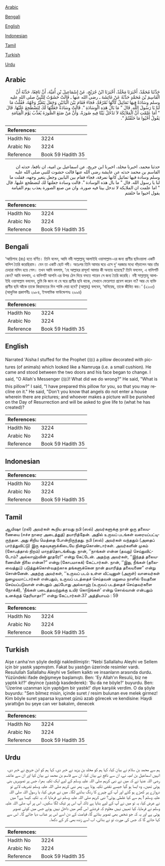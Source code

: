 [Arabic](#arabic)

[Bengali](#bengali)

[English](#english)

[Indonesian](#indonesian)

[Tamil](#tamil)

[Turkish](#turkish)

[Urdu](#urdu)

## Arabic


<div dir="rtl" lang="ar" style={{fontSize:'larger',backgroundColor:'#f8f9fa',padding:20}}>
حَدَّثَنَا مُحَمَّدٌ، أَخْبَرَنَا مَخْلَدٌ، أَخْبَرَنَا ابْنُ جُرَيْجٍ، عَنْ إِسْمَاعِيلَ بْنِ أُمَيَّةَ، أَنَّ نَافِعًا، حَدَّثَهُ أَنَّ الْقَاسِمَ بْنَ مُحَمَّدٍ حَدَّثَهُ عَنْ عَائِشَةَ ـ رضى الله عنها ـ قَالَتْ حَشَوْتُ لِلنَّبِيِّ صلى الله عليه وسلم وِسَادَةً فِيهَا تَمَاثِيلُ كَأَنَّهَا نُمْرُقَةٌ، فَجَاءَ فَقَامَ بَيْنَ الْبَابَيْنِ وَجَعَلَ يَتَغَيَّرُ وَجْهُهُ، فَقُلْتُ مَا لَنَا يَا رَسُولَ اللَّهِ‏.‏ قَالَ ‏"‏ مَا بَالُ هَذِهِ الْوِسَادَةِ ‏"‏‏.‏ قَالَتْ وِسَادَةٌ جَعَلْتُهَا لَكَ لِتَضْطَجِعَ عَلَيْهَا‏.‏ قَالَ ‏"‏ أَمَا عَلِمْتِ أَنَّ الْمَلاَئِكَةَ لاَ تَدْخُلُ بَيْتًا فِيهِ صُورَةٌ، وَأَنَّ مَنْ صَنَعَ الصُّورَةَ يُعَذَّبُ يَوْمَ الْقِيَامَةِ يَقُولُ أَحْيُوا مَا خَلَقْتُمْ ‏"‏‏.‏
</div>
<div style={{backgroundColor:'#f8f9fa',padding:20, marginBottom: 10}}><table> <thead> <tr> <th>References:</th> <th></th> </tr> </thead> <tbody><tr><td>Hadith No</td><td>3224</td></tr><tr><td>Arabic No</td><td>3224</td></tr><tr><td>Reference</td><td>Book 59 Hadith 35</td></tr></tbody></table></div>


<div dir="rtl" lang="ar" style={{fontSize:'larger',backgroundColor:'#f8f9fa',padding:20}}>
حدثنا محمد، اخبرنا مخلد، اخبرنا ابن جريج، عن اسماعيل بن امية، ان نافعا، حدثه ان القاسم بن محمد حدثه عن عايشة رضى الله عنها قالت حشوت للنبي صلى الله عليه وسلم وسادة فيها تماثيل كانها نمرقة، فجاء فقام بين البابين وجعل يتغير وجهه، فقلت ما لنا يا رسول الله. قال " ما بال هذه الوسادة ". قالت وسادة جعلتها لك لتضطجع عليها. قال " اما علمت ان الملايكة لا تدخل بيتا فيه صورة، وان من صنع الصورة يعذب يوم القيامة يقول احيوا ما خلقتم
</div>
<div style={{backgroundColor:'#f8f9fa',padding:20, marginBottom: 10}}><table> <thead> <tr> <th>References:</th> <th></th> </tr> </thead> <tbody><tr><td>Hadith No</td><td>3224</td></tr><tr><td>Arabic No</td><td>3224</td></tr><tr><td>Reference</td><td>Book 59 Hadith 35</td></tr></tbody></table></div>

## Bengali


<div dir="ltr" lang="bn" style={{fontSize:'larger',backgroundColor:'#f8f9fa',padding:20}}>
‘আয়িশাহ (রাঃ) হতে বর্ণিত। তিনি বলেন, আমি নবী সাল্লাল্লাহু আলাইহি ওয়াসাল্লাম-এর জন্য প্রাণীর ছবিওয়ালা একটি বালিশ তৈরি করেছিরাম। যেন তা একটি ছোট গদী। অতঃপর তিনি আমার ঘরে এসে দু’ দরজার মধ্যে দাঁড়ালেন আর তাঁর চেহারা মলিন হয়ে গেল। তখন আমি বললাম, ‘হে আল্লাহর রাসূল! আমার কী অন্যায় হয়েছে? তিনি বললেন, এ বালিশটি কেন? আমি বললাম, এ বালিশটি আপনি এর উপর ঠেস দিয়ে বসতে পারেন সে জন্য তৈরি করেছি। নবী সাল্লাল্লাহু আলাইহি ওয়াসাল্লাম বললেন, তুমি কি জান না যে ঘরে প্রাণীর ছবি থাকে, সেখানে ফেরেশতা প্রবেশ করেন না? আর যে ব্যক্তি প্রাণীর ছবি আঁকে তাকে কিয়ামতের দিন শাস্তি দেয়া হবে? (আল্লাহ্) বলবেন, ‘বানিয়েছ, তাকে জীবিত কর।’ (২১০৫) (আধুনিক প্রকাশনীঃ ২৯৮৪, ইসলামিক ফাউন্ডেশনঃ ২৯৯৪)
</div>
<div style={{backgroundColor:'#f8f9fa',padding:20, marginBottom: 10}}><table> <thead> <tr> <th>References:</th> <th></th> </tr> </thead> <tbody><tr><td>Hadith No</td><td>3224</td></tr><tr><td>Arabic No</td><td>3224</td></tr><tr><td>Reference</td><td>Book 59 Hadith 35</td></tr></tbody></table></div>

## English


<div dir="ltr" lang="en" style={{fontSize:'larger',backgroundColor:'#f8f9fa',padding:20}}>
Narrated 'Aisha:I stuffed for the Prophet (ﷺ) a pillow decorated with pictures (of animals) which looked like a Namruqa (i.e. a small cushion). He came and stood between the two doors and his face began to change. I said, "O Allah's Messenger (ﷺ)! What did we do wrong?" He said, "What is this pillow?" I said, "I have prepared this pillow for you, so that you may recline on it." He said, "Don't you know that angels do not enter a house wherein there are pictures; and whoever makes a picture will be punished on the Day of Resurrection and will be asked to give life to (what he has created)?
</div>
<div style={{backgroundColor:'#f8f9fa',padding:20, marginBottom: 10}}><table> <thead> <tr> <th>References:</th> <th></th> </tr> </thead> <tbody><tr><td>Hadith No</td><td>3224</td></tr><tr><td>Arabic No</td><td>3224</td></tr><tr><td>Reference</td><td>Book 59 Hadith 35</td></tr></tbody></table></div>

## Indonesian


<div dir="ltr" lang="id" style={{fontSize:'larger',backgroundColor:'#f8f9fa',padding:20}}>

</div>
<div style={{backgroundColor:'#f8f9fa',padding:20, marginBottom: 10}}><table> <thead> <tr> <th>References:</th> <th></th> </tr> </thead> <tbody><tr><td>Hadith No</td><td>3224</td></tr><tr><td>Arabic No</td><td>3224</td></tr><tr><td>Reference</td><td>Book 59 Hadith 35</td></tr></tbody></table></div>

## Tamil


<div dir="ltr" lang="ta" style={{fontSize:'larger',backgroundColor:'#f8f9fa',padding:20}}>
ஆயிஷா (ரலி) அவர்கள் கூறிய தாவது நபி (ஸல்) அவர்களுக்கு நான் ஒரு தலையணையை (ஈச்ச நாரை அடைத்துத்) தயாரித்தேன். அதில் உருவப் படங்கள் வரையப்பட்டிருந்தன. அது சிறிய மெத்தை போன்றிருந்தது. நபி (ஸல்) அவர்கள் வந்ததும் (அதைப் பார்த்துவிட்டு) இரு கதவுகளுக்கிடையே நின்றுகொண்டார்கள். அவர்களின் முகம் (கோபத்தால் நிறம்) மாறத்தொடங்கியது. நான், ‘‘நாங்கள் என்ன (தவறு) செய்துவிட்டோம்? அல்லாஹ்வின் தூதரே!” என்று கேட்டேன். அதற்கு அவர்கள், ‘‘இந்தத் தலையணையின் நிலை என்ன?” என்று (கோபமாகக்) கேட்டார்கள். நான், ‘‘இது, நீங்கள் (தலைவைத்துப்) படுத்துக்கொள்வதற்காக தங்களுக்கென நான் தயாரித்த தலையணை” என்று சொன்னேன். அதற்கு அவர்கள், ‘‘உருவப் படம் உள்ள வீட்டினுள் (அருள்) வானவர்கள் நுழையமாட்டார்கள் என்பதும், உருவப் படத்தைச் செய்தவன் மறுமை நாளில் வேதனை செய்யப்படுவான் என்பதும் அப்போது அல்லாஹ் (உருவப் படத்தைச் செய்தவர்களை நோக்கி), ‘நீங்கள் படைத்தவற்றுக்கு உயிர் கொடுங்கள்’ என்று சொல்வான் என்பதும் உனக்குத் தெரியாதா?” என்று கேட்டார்கள்.37 அத்தியாயம் : 59
</div>
<div style={{backgroundColor:'#f8f9fa',padding:20, marginBottom: 10}}><table> <thead> <tr> <th>References:</th> <th></th> </tr> </thead> <tbody><tr><td>Hadith No</td><td>3224</td></tr><tr><td>Arabic No</td><td>3224</td></tr><tr><td>Reference</td><td>Book 59 Hadith 35</td></tr></tbody></table></div>

## Turkish


<div dir="ltr" lang="tr" style={{fontSize:'larger',backgroundColor:'#f8f9fa',padding:20}}>
Aişe r.anha'nın şöyle dediği nakledilmiştir: "Nebi Sallallahu Aleyhi ve Sellem için bir yastık yapmıştım. Fakat bu yastığın üzerinde resimler vardı. Resulullah Sallallahu Aleyhi ve Sellem kalktı ve insanların arasında durdu. Yüzündeki ifade değişmeye başlamıştı. Ben: 'Ey Allah'ın Resulü, biz ne yaptık ki!?' deyince (yastığı kasdederek): 'Bu da ne böyle?' buyurdu. Ben: 'Üzerine uzanman için yaptığım bir yastık!' diye karşılık verdim. O da şöyle buyurdu: "Sen bilmez misin, içinde suret / resim bulunan eve melek girmez! Kim böyle suret yaparsa kıyamet günü azab görecek ve kendisine: Haydi yarattığın bu şeye can ver bakalım, denecek
</div>
<div style={{backgroundColor:'#f8f9fa',padding:20, marginBottom: 10}}><table> <thead> <tr> <th>References:</th> <th></th> </tr> </thead> <tbody><tr><td>Hadith No</td><td>3224</td></tr><tr><td>Arabic No</td><td>3224</td></tr><tr><td>Reference</td><td>Book 59 Hadith 35</td></tr></tbody></table></div>

## Urdu


<div dir="rtl" lang="ur" style={{fontSize:'larger',backgroundColor:'#f8f9fa',padding:20}}>
ہم سے محمد بن سلام نے بیان کیا، کہا ہم کو مخلد بن یزید نے خبر دی، کہا ہم کو ابن جریج نے خبر دی، انہیں اسماعیل بن امیہ نے، ان سے نافع نے بیان کیا، ان سے قاسم بن محمد نے بیان کیا اور ان سے عائشہ رضی اللہ عنہا نے کہ میں نے نبی کریم صلی اللہ علیہ وسلم کے لیے ایک تکیہ بھرا، جس پر تصویریں بنی ہوئی تھیں۔ وہ ایسا ہو گیا جیسے نقشی تکیہ ہوتا ہے۔ پھر نبی کریم صلی اللہ علیہ وسلم تشریف لائے تو دروازے پر کھڑے ہو گئے اور آپ کے چہرے کا رنگ بدلنے لگا۔ میں نے عرض کیا، یا رسول اللہ صلی اللہ علیہ وسلم ! ہم سے کیا غلطی ہوئی؟ نبی کریم صلی اللہ علیہ وسلم نے فرمایا کہ یہ تکیہ کیسا ہے؟ میں نے عرض کیا، یہ تو میں نے آپ کے لیے بنایا ہے تاکہ آپ اس پر ٹیک لگا سکیں۔ اس پر آپ صلی اللہ علیہ وسلم نے فرمایا، کیا تمہیں نہیں معلوم کہ فرشتے اس گھر میں داخل نہیں ہوتے جس میں کوئی تصویر ہوتی ہے اور یہ کہ جو شخص بھی تصویر بنائے گا، قیامت کے دن اسے اس پر عذاب دیا جائے گا۔ اس سے کہا جائے گا کہ جس کی مورت تو نے بنائی، اب اسے زندہ بھی کر کے دکھا۔
</div>
<div style={{backgroundColor:'#f8f9fa',padding:20, marginBottom: 10}}><table> <thead> <tr> <th>References:</th> <th></th> </tr> </thead> <tbody><tr><td>Hadith No</td><td>3224</td></tr><tr><td>Arabic No</td><td>3224</td></tr><tr><td>Reference</td><td>Book 59 Hadith 35</td></tr></tbody></table></div>